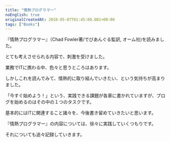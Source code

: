 ```yaml
---
title: "情熱プログラマー"
noEnglish: true
originalCreatedAt: 2010-05-07T01:45:00.001+09:00
tags: ["Books"]
---
```

『情熱プログラマー』（Chad Fowler著/でびあんぐる監訳, オーム社)を読みました。

とても考えさせられる内容で、刺激を受けました。
<!--more-->
業務でITに携わる中、色々と思うところはあります。

しかしこれを読んでみて、情熱的に取り組んでいきたい、という気持ちが高まりました。

「今すぐ始めよう！」という、実践できる課題が各章に書かれていますが、ブログを始めるのはその中の１つのタスクです。

基本的にはITに関連すること諸々を、今後書き留めていきたいと思います。

『情熱プログラマー』の内容については、徐々に実践していくつもりです。

それについても追々記録していきます。
